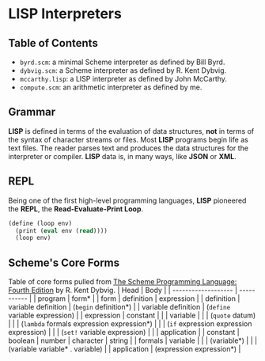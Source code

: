 # LISP Interpreters

## Table of Contents
- `byrd.scm`: a minimal Scheme interpreter as defined by Bill Byrd.
- `dybvig.scm`: a Scheme interpreter as defined by R. Kent Dybvig.
- `mccarthy.lisp`: a LISP interpreter as defined by John McCarthy.
- `compute.scm`: an arithmetic interpreter as defined by me.

## Grammar
**LISP** is defined in terms of the evaluation of data structures, **not** in terms of the syntax of character streams or files.
Most **LISP** programs begin life as text files. The reader parses text and produces the data structures for the interpreter or compiler. 
**LISP** data is, in many ways, like **JSON** or **XML**.

## REPL

Being one of the first high-level programming languages, **LISP** pioneered the **REPL**, the **Read-Evaluate-Print Loop**.

```scheme
(define (loop env)
  (print (eval env (read))))
  (loop env)
```

## Scheme's Core Forms
Table of core forms pulled from [The Scheme Programming Language: Fourth Edition](https://www.scheme.com/tspl4/) by R. Kent Dybvig.
| Head                | Body        |
| ------------------- | ----------- |
| program             | form\* |
| form                | definition \| expression |
| definition          | variable definition \| (`begin` definition\*) |
| variable definition | (`define` variable expression) |
| expression          | constant |
|                     | variable |
|                     | (`quote` datum) |
|                     | (`lambda` formals expression expression\*) |
|                     | (`if` expression expression expression) |
|                     | (`set!` variable expression) |
|                     | application |
| constant            | boolean \| number \| character \| string |
| formals             | variable |
|                     | (variable\*) |
|                     | (variable variable\* . variable) |
| application         | (expression expression\*) |
